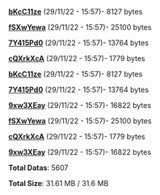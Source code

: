 [**bKcC11ze**](/data/bKcC11ze.txt) (29/11/22 - 15:57)- 8127 bytes

[**fSXwYewa**](/data/fSXwYewa.txt) (29/11/22 - 15:57)- 25100 bytes

[**7Y415Pd0**](/data/7Y415Pd0.txt) (29/11/22 - 15:57)- 13764 bytes

[**cQXrkXcA**](/data/cQXrkXcA.txt) (29/11/22 - 15:57)- 1779 bytes

[**bKcC11ze**](/data/bKcC11ze.txt) (29/11/22 - 15:57)- 8127 bytes

[**7Y415Pd0**](/data/7Y415Pd0.txt) (29/11/22 - 15:57)- 13764 bytes

[**9xw3XEay**](/data/9xw3XEay.txt) (29/11/22 - 15:57)- 16822 bytes

[**fSXwYewa**](/data/fSXwYewa.txt) (29/11/22 - 15:57)- 25100 bytes

[**cQXrkXcA**](/data/cQXrkXcA.txt) (29/11/22 - 15:57)- 1779 bytes

[**9xw3XEay**](/data/9xw3XEay.txt) (29/11/22 - 15:57)- 16822 bytes

**Total Datas**: 5607

**Total Size**: 31.61 MB / 31.6 MB